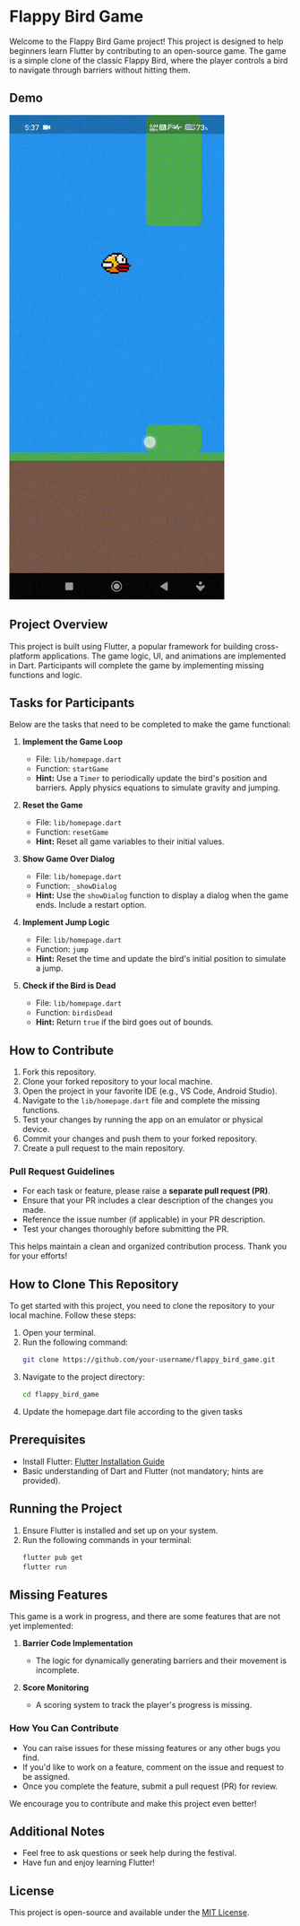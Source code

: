# Flappy Bird Game

Welcome to the Flappy Bird Game project! This project is designed to help beginners learn Flutter by contributing to an open-source game. The game is a simple clone of the classic Flappy Bird, where the player controls a bird to navigate through barriers without hitting them.

## Demo
![Demo](flappy_bird.gif)

## Project Overview
This project is built using Flutter, a popular framework for building cross-platform applications. The game logic, UI, and animations are implemented in Dart. Participants will complete the game by implementing missing functions and logic.

## Tasks for Participants
Below are the tasks that need to be completed to make the game functional:

1. **Implement the Game Loop**
   - File: `lib/homepage.dart`
   - Function: `startGame`
   - **Hint:** Use a `Timer` to periodically update the bird's position and barriers. Apply physics equations to simulate gravity and jumping.

2. **Reset the Game**
   - File: `lib/homepage.dart`
   - Function: `resetGame`
   - **Hint:** Reset all game variables to their initial values.

3. **Show Game Over Dialog**
   - File: `lib/homepage.dart`
   - Function: `_showDialog`
   - **Hint:** Use the `showDialog` function to display a dialog when the game ends. Include a restart option.

4. **Implement Jump Logic**
   - File: `lib/homepage.dart`
   - Function: `jump`
   - **Hint:** Reset the time and update the bird's initial position to simulate a jump.

5. **Check if the Bird is Dead**
   - File: `lib/homepage.dart`
   - Function: `birdisDead`
   - **Hint:** Return `true` if the bird goes out of bounds.

## How to Contribute
1. Fork this repository.
2. Clone your forked repository to your local machine.
3. Open the project in your favorite IDE (e.g., VS Code, Android Studio).
4. Navigate to the `lib/homepage.dart` file and complete the missing functions.
5. Test your changes by running the app on an emulator or physical device.
6. Commit your changes and push them to your forked repository.
7. Create a pull request to the main repository.

### Pull Request Guidelines
- For each task or feature, please raise a **separate pull request (PR)**.
- Ensure that your PR includes a clear description of the changes you made.
- Reference the issue number (if applicable) in your PR description.
- Test your changes thoroughly before submitting the PR.

This helps maintain a clean and organized contribution process. Thank you for your efforts!

## How to Clone This Repository
To get started with this project, you need to clone the repository to your local machine. Follow these steps:

1. Open your terminal.
2. Run the following command:
   ```bash
   git clone https://github.com/your-username/flappy_bird_game.git
   ```
3. Navigate to the project directory:
   ```bash
   cd flappy_bird_game
   ```
4. Update the homepage.dart file according to the given tasks

## Prerequisites
- Install Flutter: [Flutter Installation Guide](https://flutter.dev/docs/get-started/install)
- Basic understanding of Dart and Flutter (not mandatory; hints are provided).

## Running the Project
1. Ensure Flutter is installed and set up on your system.
2. Run the following commands in your terminal:
   ```bash
   flutter pub get
   flutter run
   ```

## Missing Features
This game is a work in progress, and there are some features that are not yet implemented:

1. **Barrier Code Implementation**
   - The logic for dynamically generating barriers and their movement is incomplete.

2. **Score Monitoring**
   - A scoring system to track the player's progress is missing.

### How You Can Contribute
- You can raise issues for these missing features or any other bugs you find.
- If you'd like to work on a feature, comment on the issue and request to be assigned.
- Once you complete the feature, submit a pull request (PR) for review.

We encourage you to contribute and make this project even better!

## Additional Notes
- Feel free to ask questions or seek help during the festival.
- Have fun and enjoy learning Flutter!

## License
This project is open-source and available under the [MIT License](./LICENSE).

